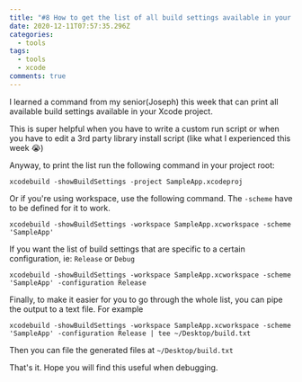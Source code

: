 ```yaml
---
title: "#8 How to get the list of all build settings available in your Xcode projects"
date: 2020-12-11T07:57:35.296Z
categories:
  - tools
tags:
  - tools
  - xcode
comments: true
---
```

I learned a command from my senior(Joseph) this week that can print all available build settings available in your Xcode project. 

This is super helpful when you have to write a custom run script or when you have to edit a 3rd party library install script (like what I experienced this week 😭)

Anyway, to print the list run the following command in your project root:

````
xcodebuild -showBuildSettings -project SampleApp.xcodeproj
````

Or if you're using workspace, use the following command. The `-scheme` have to be defined for it to work.

````
xcodebuild -showBuildSettings -workspace SampleApp.xcworkspace -scheme 'SampleApp'
````

If you want the list of build settings that are specific to a certain configuration, ie: `Release` or `Debug`

````
xcodebuild -showBuildSettings -workspace SampleApp.xcworkspace -scheme 'SampleApp' -configuration Release
````

Finally, to make it easier for you to go through the whole list, you can pipe the output to a text file. For example

````
xcodebuild -showBuildSettings -workspace SampleApp.xcworkspace -scheme 'SampleApp' -configuration Release | tee ~/Desktop/build.txt
````

Then you can file the generated files at `~/Desktop/build.txt`

That's it. Hope you will find this useful when debugging.  
